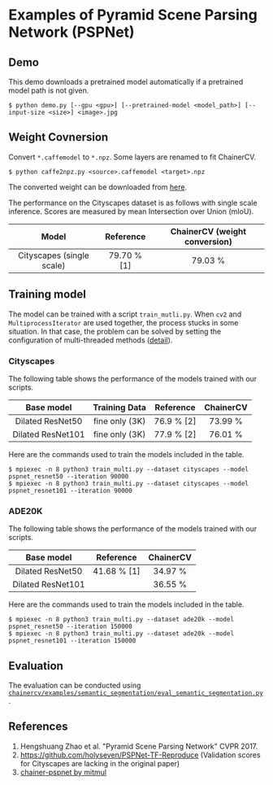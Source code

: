 # Examples of Pyramid Scene Parsing Network (PSPNet)

## Demo
This demo downloads a pretrained model automatically if a pretrained model path is not given.
```
$ python demo.py [--gpu <gpu>] [--pretrained-model <model_path>] [--input-size <size>] <image>.jpg
```

## Weight Covnersion

Convert `*.caffemodel` to `*.npz`. Some layers are renamed to fit ChainerCV.
```
$ python caffe2npz.py <source>.caffemodel <target>.npz
```

The converted weight can be downloaded from [here](https://chainercv-models.preferred.jp/pspnet_resnet101_cityscapes_converted_2018_05_22.npz).

The performance on the Cityscapes dataset is as follows with single scale inference.
Scores are measured by mean Intersection over Union (mIoU).

| Model | Reference | ChainerCV (weight conversion) |
|:-:|:-:|:-:|
| Cityscapes (single scale) | 79.70 % [1] | 79.03 % |

## Training model

The model can be trained with a script `train_mutli.py`.
When `cv2` and `MultiprocessIterator` are used together, the process stucks in some situation.
In that case, the problem can be solved by setting the configuration of multi-threaded methods ([detail](
https://docs.chainer.org/en/stable/tips.html#my-training-process-gets-stuck-when-using-multiprocessiterator)).

### Cityscapes

The following table shows the performance of the models trained with our scripts.

| Base model | Training Data |  Reference | ChainerCV |
|:-:|:-:|:-:|:-:|
| Dilated ResNet50 | fine only (3K) | 76.9 % [2] |  73.99 % |
| Dilated ResNet101 | fine only (3K) |  77.9 % [2] | 76.01 % |

Here are the commands used to train the models included in the table.

```
$ mpiexec -n 8 python3 train_multi.py --dataset cityscapes --model pspnet_resnet50 --iteration 90000
$ mpiexec -n 8 python3 train_multi.py --dataset cityscapes --model pspnet_resnet101 --iteration 90000
```

### ADE20K

The following table shows the performance of the models trained with our scripts.

| Base model |  Reference | ChainerCV |
|:-:|:-:|:-:|
| Dilated ResNet50 | 41.68 % [1] |  34.97 % |
| Dilated ResNet101 |  | 36.55 % |

Here are the commands used to train the models included in the table.

```
$ mpiexec -n 8 python3 train_multi.py --dataset ade20k --model pspnet_resnet50 --iteration 150000
$ mpiexec -n 8 python3 train_multi.py --dataset ade20k --model pspnet_resnet101 --iteration 150000
```

## Evaluation
The evaluation can be conducted using [`chainercv/examples/semantic_segmentation/eval_semantic_segmentation.py`](https://github.com/chainer/chainercv/blob/master/examples/semantic_segmentation).


## References
1. Hengshuang Zhao et al. "Pyramid Scene Parsing Network" CVPR 2017.
2. https://github.com/holyseven/PSPNet-TF-Reproduce (Validation scores for Cityscapes are lacking in the original paper)
3. [chainer-pspnet by mitmul](https://github.com/mitmul/chainer-pspnet)
